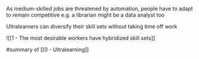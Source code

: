 As medium-skilled jobs are threatened by automation, people have to adapt to remain competitive e.g. a librarian might be a data analyst too

Ultralearners can diversify their skill sets without taking time off work

![[1 - The most desirable workers have hybridized skill sets]]

#summary of [[0 - Ultralearning]]

